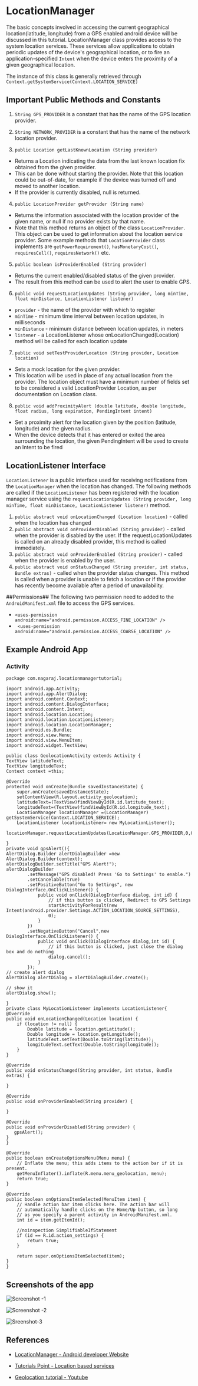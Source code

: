 # LocationManager #

 The basic concepts involved in accessing the current geographical location(latitude, longitude) from a GPS enabled android device will be discussed in this tutorial. 
LocationManager class provides access to the system location services. These services allow applications to obtain periodic updates of the device's geographical location, or to fire an application-specified `Intent` when the device enters the proximity of a given geographical location.

 The instance of this class is generally retrieved through
  `Context.getSystemService(Context.LOCATION_SERVICE)` 


## Important Public Methods and Constants ##

1. `String GPS_PROVIDER` is a constant that has the name of the GPS location provider.

2. `String NETWORK_PROVIDER` is a constant that has the name of the network location provider. 

3. `public Location getLastKnownLocation (String provider)`
 * Returns a Location indicating the data from the last known location fix obtained from the given provider.
 * This can be done without starting the provider. Note that this location could be out-of-date, for example if the device was turned off and moved to another location.
 * If the provider is currently disabled, null is returned.

4. `public LocationProvider getProvider (String name)`
 * Returns the information associated with the location provider of the given name, or null if no provider exists by that name.
 * Note that this method returns an object of the class `LocationProvider`. This object can be used to get information about the location service provider. Some example methods that `LocationProvider` class implements are `getPowerRequirement()`, `hasMonetaryCost()`, `requiresCell()`, `requiresNetwork()` etc.

5. `public boolean isProviderEnabled (String provider)`
 * Returns the current enabled/disabled status of the given provider.
 * The result from this method can be used to alert the user to enable GPS.

6. `public void requestLocationUpdates (String provider, long minTime, float minDistance, LocationListener listener)`
 * `provider` - the name of the provider with which to register
 * `minTime`  - minimum time interval between location updates, in milliseconds
 * `minDistance` - minimum distance between location updates, in meters
 * `listener` - a LocationListener whose onLocationChanged(Location) method will be called for each location update

7. `public void setTestProviderLocation (String provider, Location location)`
 * Sets a mock location for the given provider.
 * This location will be used in place of any actual location from the provider. The location object must have a minimum number of fields set to be considered a valid LocationProvider Location, as per documentation on Location class.

8. `public void addProximityAlert (double latitude, double longitude, float radius, long expiration, PendingIntent intent)`
 * Set a proximity alert for the location given by the position (latitude, longitude) and the given radius.
 * When the device detects that it has entered or exited the area surrounding the location, the given PendingIntent will be used to create an Intent to be fired
 
## LocationListener Interface ##

 `LocationListener` is a public interface used for receiving notifications from the `LocationManager` when the location has changed. The following methods are called if the `LocationListener` has been registered with the location manager service using the `requestLocationUpdates (String provider, long minTime, float minDistance, LocationListener listener)` method.

1. `public abstract void onLocationChanged (Location location)` - called when the location has changed
2. `public abstract void onProviderDisabled (String provider)` - called when the provider is disabled by the user. If the requestLocationUpdates is called on an already disabled provider, this method is called immediately.
3. `public abstract void onProviderEnabled (String provider)` - called when the provider is enabled by the user.
4. `public abstract void onStatusChanged (String provider, int status, Bundle extras)` - called when the provider status changes. This method is called when a provider is unable to fetch a location or if the provider has recently become available after a period of unavailability.

##Permissions##
 The following two permission need to added to the `AndroidManifest.xml` file to access the GPS services.
 * ` <uses-permission android:name="android.permission.ACCESS_FINE_LOCATION" /> `
 * ` <uses-permission android:name="android.permission.ACCESS_COARSE_LOCATION" />`
 
## Example Android App ##

### Activity ###

    package com.nagaraj.locationmanagertutorial;

    import android.app.Activity;
    import android.app.AlertDialog;
    import android.content.Context;
    import android.content.DialogInterface;
    import android.content.Intent;
    import android.location.Location;
    import android.location.LocationListener;
    import android.location.LocationManager;
    import android.os.Bundle;
    import android.view.Menu;
    import android.view.MenuItem;
    import android.widget.TextView;

    public class GeolocationActivity extends Activity {
    TextView latitudeText;
    TextView longitudeText;
    Context context =this;

    @Override
    protected void onCreate(Bundle savedInstanceState) {
        super.onCreate(savedInstanceState);
        setContentView(R.layout.activity_geolocation);
        latitudeText=(TextView)findViewById(R.id.latitude_text);
        longitudeText=(TextView)findViewById(R.id.longitude_text);
        LocationManager locationManager =(LocationManager) getSystemService(Context.LOCATION_SERVICE);
        LocationListener locationListener= new MyLocationListener();
        locationManager.requestLocationUpdates(LocationManager.GPS_PROVIDER,0,0,locationListener);

    }
    private void gpsAlert(){
    AlertDialog.Builder alertDialogBuilder =new AlertDialog.Builder(context);
    alertDialogBuilder.setTitle("GPS Alert!");
    alertDialogBuilder
            .setMessage("GPS disabled! Press 'Go to Settings' to enable.")
            .setCancelable(true)
            .setPositiveButton("Go to Settings", new DialogInterface.OnClickListener() {
                public void onClick(DialogInterface dialog, int id) {
                    // if this button is clicked, Redirect to GPS Settings
                    startActivityForResult(new Intent(android.provider.Settings.ACTION_LOCATION_SOURCE_SETTINGS),    
                    0);
                }
            })
            .setNegativeButton("Cancel",new DialogInterface.OnClickListener() {
                public void onClick(DialogInterface dialog,int id) {
                    // if this button is clicked, just close the dialog box and do nothing
                    dialog.cancel();
                }
            });
    // create alert dialog
    AlertDialog alertDialog = alertDialogBuilder.create();

    // show it
    alertDialog.show();

    }
    private class MyLocationListener implements LocationListener{
    @Override
    public void onLocationChanged(Location location) {
        if (location != null) {
            Double latitude = location.getLatitude();
            Double longitude = location.getLongitude();
            latitudeText.setText(Double.toString(latitude));
            longitudeText.setText(Double.toString(longitude));
        }
    }

    @Override
    public void onStatusChanged(String provider, int status, Bundle extras) {

    }

    @Override
    public void onProviderEnabled(String provider) {

    }

    @Override
    public void onProviderDisabled(String provider) {
       gpsAlert();
    }
    }

    @Override
    public boolean onCreateOptionsMenu(Menu menu) {
        // Inflate the menu; this adds items to the action bar if it is present.
        getMenuInflater().inflate(R.menu.menu_geolocation, menu);
        return true;
    }

    @Override
    public boolean onOptionsItemSelected(MenuItem item) {
        // Handle action bar item clicks here. The action bar will
        // automatically handle clicks on the Home/Up button, so long
        // as you specify a parent activity in AndroidManifest.xml.
        int id = item.getItemId();

        //noinspection SimplifiableIfStatement
        if (id == R.id.action_settings) {
            return true;
        }

        return super.onOptionsItemSelected(item);
    }
    }

## Screenshots of the app ##
   ![Screenshot -1](https://github.com/CourseReps/ECEN489-Spring2015/blob/master/Students/tjnagaraj/LocationManagerTutorial/rsz_locationmanager-3.png)

   ![Screenshot -2](https://github.com/CourseReps/ECEN489-Spring2015/blob/master/Students/tjnagaraj/LocationManagerTutorial/rsz_locationmanager2.png)

   ![Sreenshot-3](https://github.com/CourseReps/ECEN489-Spring2015/blob/master/Students/tjnagaraj/LocationManagerTutorial/rsz_locationmanager1.png)


## References ##

* [LocationManager - Android developer Website](http://developer.android.com/reference/android/location/LocationManager.html)

* [Tutorials Point - Location based services](http://www.tutorialspoint.com/android/android_location_based_services.htm)

* [Geolocation tutorial - Youtube](https://www.youtube.com/watch?v=7-n6p6RxSS8)